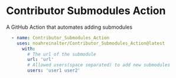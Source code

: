 # Contributor Submodules Action

A GitHub Action that automates adding submodules

```yaml
  - name: Contributor_Submodules_Action
    uses: noahreinalter/Contributor_Submodules_Action@latest
      with:
        # The url of the submodule
        url: 'url'
        # Allowed users(space separated) to add new submodules
        users: 'user1 user2'
```
